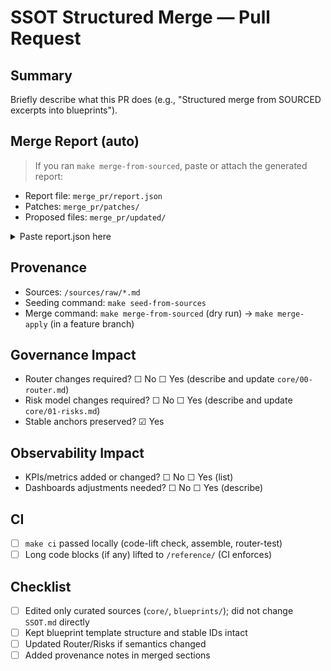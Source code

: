 # SSOT Structured Merge — Pull Request

## Summary
Briefly describe what this PR does (e.g., "Structured merge from SOURCED excerpts into blueprints").

## Merge Report (auto)
> If you ran `make merge-from-sourced`, paste or attach the generated report:
- Report file: `merge_pr/report.json`
- Patches: `merge_pr/patches/`
- Proposed files: `merge_pr/updated/`

<details>
<summary>Paste report.json here</summary>

```json
{
  "changed": ["..."],
  "skipped": ["..."],
  "apply": false
}
```
</details>

## Provenance
- Sources: `/sources/raw/*.md`
- Seeding command: `make seed-from-sources`
- Merge command: `make merge-from-sourced` (dry run) → `make merge-apply` (in a feature branch)

## Governance Impact
- Router changes required?  ☐ No  ☐ Yes (describe and update `core/00-router.md`)
- Risk model changes required?  ☐ No  ☐ Yes (describe and update `core/01-risks.md`)
- Stable anchors preserved?  ☑ Yes

## Observability Impact
- KPIs/metrics added or changed?  ☐ No  ☐ Yes (list)
- Dashboards adjustments needed?  ☐ No  ☐ Yes (describe)

## CI
- [ ] `make ci` passed locally (code-lift check, assemble, router-test)
- [ ] Long code blocks (if any) lifted to `/reference/` (CI enforces)

## Checklist
- [ ] Edited only curated sources (`core/`, `blueprints/`); did not change `SSOT.md` directly
- [ ] Kept blueprint template structure and stable IDs intact
- [ ] Updated Router/Risks if semantics changed
- [ ] Added provenance notes in merged sections
